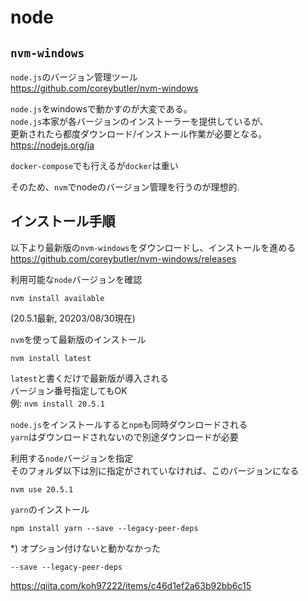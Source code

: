 # node


## `nvm-windows`

`node.js`のバージョン管理ツール  
https://github.com/coreybutler/nvm-windows

`node.js`をwindowsで動かすのが大変である。  
`node.js`本家が各バージョンのインストーラーを提供しているが、  
更新されたら都度ダウンロード/インストール作業が必要となる。
https://nodejs.org/ja

`docker-compose`でも行えるが`docker`は重い  

そのため、`nvm`でnodeのバージョン管理を行うのが理想的.

## インストール手順

以下より最新版の`nvm-windows`をダウンロードし、インストールを進める
https://github.com/coreybutler/nvm-windows/releases

利用可能な`node`バージョンを確認

```
nvm install available
```
(20.5.1最新, 20203/08/30現在)  

`nvm`を使って最新版のインストール

```
nvm install latest
```
`latest`と書くだけで最新版が導入される  
バージョン番号指定してもOK  
例: `nvm install 20.5.1`

`node.js`をインストールすると`npm`も同時ダウンロードされる  
`yarn`はダウンロードされないので別途ダウンロードが必要

利用する`node`バージョンを指定   
そのフォルダ以下は別に指定がされていなければ、このバージョンになる  
```
nvm use 20.5.1
```

`yarn`のインストール

```
npm install yarn --save --legacy-peer-deps
```

*) オプション付けないと動かなかった
```
--save --legacy-peer-deps
```
https://qiita.com/koh97222/items/c46d1ef2a63b92bb6c15
